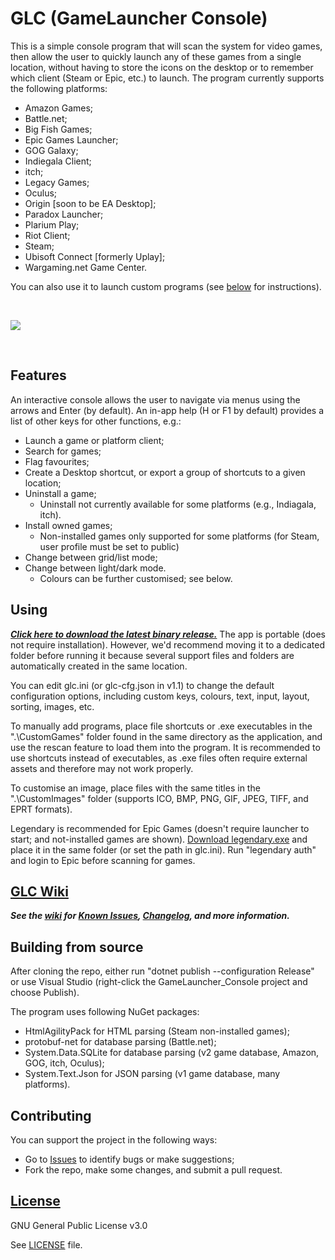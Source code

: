 # GLC (GameLauncher Console)

This is a simple console program that will scan the system for video games, then allow the user to quickly launch any of these games from a single location, without having to store the icons on the desktop or to remember which client (Steam or Epic, etc.) to launch. The program currently supports the following platforms:
- Amazon Games;
- Battle&period;net;
- Big Fish Games;
- Epic Games Launcher;
- GOG Galaxy;
- Indiegala Client;
- itch;
- Legacy Games;
- Oculus;
- Origin [soon to be EA Desktop];
- Paradox Launcher;
- Plarium Play;
- Riot Client;
- Steam;
- Ubisoft Connect [formerly Uplay];
- Wargaming.net Game Center.

You can also use it to launch custom programs (see [below](#Using) for instructions).

<br/>

![](GLConsole.gif)

<br/>

## Features
An interactive console allows the user to navigate via menus using the arrows and Enter (by default). An in-app help (H or F1 by default) provides a list of other keys for other functions, e.g.:
- Launch a game or platform client;
- Search for games;
- Flag favourites;
- Create a Desktop shortcut, or export a group of shortcuts to a given location;
- Uninstall a game;
  - Uninstall not currently available for some platforms (e.g., Indiagala, itch).
- Install owned games;
  - Non-installed games only supported for some platforms (for Steam, user profile must be set to public)
- Change between grid/list mode;
- Change between light/dark mode.
  - Colours can be further customised; see below.

## Using
***[Click here to download the latest binary release.](../../releases/latest/download/glc.exe)*** The app is portable (does not require installation). However, we'd recommend moving it to a dedicated folder before running it because several support files and folders are automatically created in the same location.

You can edit glc.ini (or glc-cfg.json in v1.1) to change the default configuration options, including custom keys, colours, text, input, layout, sorting, images, etc.

To manually add programs, place file shortcuts or .exe executables in the ".\CustomGames" folder found in the same directory as the application, and use the rescan feature to load them into the program. It is recommended to use shortcuts instead of executables, as .exe files often require external assets and therefore may not work properly.

To customise an image, place files with the same titles in the ".\CustomImages" folder (supports ICO, BMP, PNG, GIF, JPEG, TIFF, and EPRT formats).

Legendary is recommended for Epic Games (doesn't require launcher to start; and not-installed games are shown).  [Download legendary.exe](/derrod/legendary/releases/latest) and place it in the same folder (or set the path in glc.ini).  Run "legendary auth" and login to Epic before scanning for games.

## [GLC Wiki](../../wiki)
***See the [wiki](../../wiki) for [Known Issues](../../wiki/Known-Issues), [Changelog](../../wiki/Changelog), and more information.***

## Building from source
After cloning the repo, either run "dotnet publish --configuration Release" or use Visual Studio (right-click the GameLauncher_Console project and choose Publish).

The program uses following NuGet packages:
- HtmlAgilityPack for HTML parsing (Steam non-installed games);
- protobuf-net for database parsing (Battle.net);
- System.Data.SQLite for database parsing (v2 game database, Amazon, GOG, itch, Oculus);
- System.Text.Json for JSON parsing (v1 game database, many platforms).

## Contributing
You can support the project in the following ways:
- Go to [Issues](/Solaire/GLC/issues) to identify bugs or make suggestions;
- Fork the repo, make some changes, and submit a pull request.

## [License](LICENSE)
GNU General Public License v3.0

See [LICENSE](LICENSE) file.
